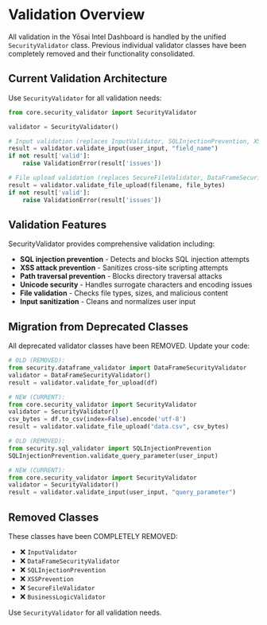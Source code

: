 # Validation Overview

All validation in the Yōsai Intel Dashboard is handled by the unified `SecurityValidator` class. Previous individual validator classes have been completely removed and their functionality consolidated.

## Current Validation Architecture

Use `SecurityValidator` for all validation needs:

```python
from core.security_validator import SecurityValidator

validator = SecurityValidator()

# Input validation (replaces InputValidator, SQLInjectionPrevention, XSSPrevention)
result = validator.validate_input(user_input, "field_name")
if not result['valid']:
    raise ValidationError(result['issues'])

# File upload validation (replaces SecureFileValidator, DataFrameSecurityValidator)
result = validator.validate_file_upload(filename, file_bytes)
if not result['valid']:
    raise ValidationError(result['issues'])
```

## Validation Features

SecurityValidator provides comprehensive validation including:
- **SQL injection prevention** - Detects and blocks SQL injection attempts
- **XSS attack prevention** - Sanitizes cross-site scripting attempts  
- **Path traversal prevention** - Blocks directory traversal attacks
- **Unicode security** - Handles surrogate characters and encoding issues
- **File validation** - Checks file types, sizes, and malicious content
- **Input sanitization** - Cleans and normalizes user input

## Migration from Deprecated Classes

All deprecated validator classes have been REMOVED. Update your code:

```python
# OLD (REMOVED):
from security.dataframe_validator import DataFrameSecurityValidator
validator = DataFrameSecurityValidator()
result = validator.validate_for_upload(df)

# NEW (CURRENT):
from core.security_validator import SecurityValidator
validator = SecurityValidator()
csv_bytes = df.to_csv(index=False).encode('utf-8')
result = validator.validate_file_upload("data.csv", csv_bytes)

# OLD (REMOVED):
from security.sql_validator import SQLInjectionPrevention  
SQLInjectionPrevention.validate_query_parameter(user_input)

# NEW (CURRENT):
from core.security_validator import SecurityValidator
validator = SecurityValidator()
result = validator.validate_input(user_input, "query_parameter")
```

## Removed Classes

These classes have been COMPLETELY REMOVED:
- ❌ `InputValidator` 
- ❌ `DataFrameSecurityValidator`
- ❌ `SQLInjectionPrevention`
- ❌ `XSSPrevention`
- ❌ `SecureFileValidator` 
- ❌ `BusinessLogicValidator`

Use `SecurityValidator` for all validation needs.
